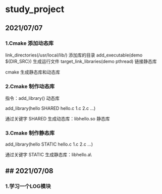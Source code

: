 <!--
 * @Author: your name
 * @Date: 2021-07-07 07:03:55
 * @LastEditTime: 2021-07-07 07:46:22
 * @LastEditors: Please set LastEditors
 * @Description: In User Settings Edit
 * @FilePath: /study_project/README.md
-->

# study_project

## 2021/07/07

### 1.Cmake 添加动态库

link_directories(/usr/local/lib/) 添加库的目录
add_executable(demo ${DIR_SRC}) 生成运行文件
target_link_libraries(demo pthread) 链接静态库


cmake 生成静态库和动态库

### 2.Cmake 制作动态库

指令：add_library()
动态库

add_library(hello SHARED hello.c 1.c 2.c ...)

通过关键字 SHARED 生成动态库：libhello.so
静态库

### 3.Cmake 制作静态库

add_library(hello STATIC hello.c 1.c 2.c ...)

通过关键字 STATIC 生成静态库：libhello.a\

## ## 2021/07/08

### 1.学习一个LOG模块